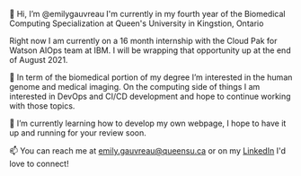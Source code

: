 👋 Hi, I’m @emilygauvreau I'm currently in my fourth year of the Biomedical Computing Specialization at Queen's University in Kingstion, Ontario

Right now I am currently on a 16 month internship with the Cloud Pak for Watson AIOps team at IBM. I will be wrapping that opportunity up at the end of August 2021.

👀 In term of the biomedical portion of my degree I’m interested in the human genome and medical imaging. On the computing side of things I am interested in DevOps and CI/CD development and hope to continue working with those topics.

🌱 I’m currently learning how to develop my own webpage, I hope to have it up and running for your review soon.

📫 You can reach me at emily.gauvreau@queensu.ca or on my [LinkedIn](http://www.linkedin.com/in/emilygauvreau) I'd love to connect!

<!---
emilygauvreau/emilygauvreau is a ✨ special ✨ repository because its `README.md` (this file) appears on your GitHub profile.
You can click the Preview link to take a look at your changes.
--->
